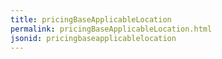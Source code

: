 ```yaml
---
title: pricingBaseApplicableLocation
permalink: pricingBaseApplicableLocation.html
jsonid: pricingbaseapplicablelocation
---
```

